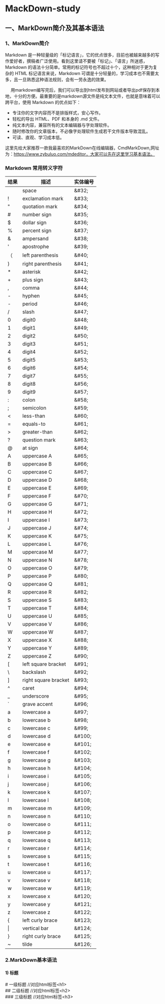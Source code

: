 # MackDown-study

## 一、MarkDown简介及其基本语法
### 1、MarkDown简介
Markdown 是一种轻量级的「标记语言」，它的优点很多，目前也被越来越多的写作爱好者，撰稿者广泛使用。看到这里请不要被「标记」、「语言」所迷惑，Markdown 的语法十分简单。常用的标记符号也不超过十个，这种相对于更为复杂的 HTML 标记语言来说，Markdown 可谓是十分轻量的，学习成本也不需要太多，且一旦熟悉这种语法规则，会有一劳永逸的效果。

　   用markdown编写完后，我们可以导出到html发布到网站或者导出pdf保存到本地，十分的方便。最重要的是markdown源文件是纯文本文件，也就是意味着可以跨平台，使用 Markdown 的优点如下：
* 专注你的文字内容而不是排版样式，安心写作。
* 轻松的导出 HTML、PDF 和本身的 .md 文件。
* 纯文本内容，兼容所有的文本编辑器与字处理软件。
* 随时修改你的文章版本，不必像字处理软件生成若干文件版本导致混乱。
* 可读、直观、学习成本低。

这里先给大家推荐一款我最喜欢的MarkDown在线编辑器，CmdMarkDown,网址为：https://www.zybuluo.com/mdeditor，大家可以先在这里学习基本语法。

### Markdown 常用转义字符
| 结果 | 描述 | 实体编号 |
| --------- | ----------- |------------|
|       | space | &#38;&#35;32; |
|    !   | exclamation mark | &#38;&#35;33; |
|    "   | quotation mark | &#38;&#35;34; |
|    #   | number sign | &#38;&#35;35; |
|    $   | dollar sign | &#38;&#35;36; |
|    %   | percent sign | &#38;&#35;37; |
|    &   | ampersand | &#38;&#35;38; |
|    '   | apostrophe | &#38;&#35;39; |
|   （   | left parenthesis | &#38;&#35;40; |
|    )   | right parenthesis | &#38;&#35;41; |
|    *   | asterisk | &#38;&#35;42; |
|    +   | plus sign | &#38;&#35;43; |
|    ,   | comma | &#38;&#35;44; |
|    -   | hyphen | &#38;&#35;45; |
|    -   | period | &#38;&#35;46; |
|    /   | slash | &#38;&#35;47; |
|    0   | digit0 | &#38;&#35;48; |
|    1   | digit1 | &#38;&#35;49; |
|    2   | digit2 | &#38;&#35;50; |
|    3   | digit3 | &#38;&#35;51; |
|    4   | digit4 | &#38;&#35;52; |
|    5   | digit5 | &#38;&#35;53; |
|    6   | digit6 | &#38;&#35;54; |
|    7   | digit7 | &#38;&#35;55; |
|    8   | digit8 | &#38;&#35;56; |
|    9   | digit9 | &#38;&#35;57; |
|    :   | colon | &#38;&#35;58; |
|    ;   | semicolon | &#38;&#35;59; |
|    <   | less-than | &#38;&#35;60; |
|    =   | equals-to | &#38;&#35;61; |
|    >   | greater-than | &#38;&#35;62; |
|    ?   |question mark | &#38;&#35;63; |
|    @   | at sign | &#38;&#35;64; |
|    A   | uppercase A | &#38;&#35;65; |
|    B   | uppercase B | &#38;&#35;66; |
|    C   | uppercase C | &#38;&#35;67; |
|    D   | uppercase D | &#38;&#35;68; |
|    E   | uppercase E | &#38;&#35;69; |
|    F   | uppercase F | &#38;&#35;70; |
|    G   | uppercase G | &#38;&#35;71; |
|    H   | uppercase H | &#38;&#35;72; |
|    I   | uppercase I | &#38;&#35;73; |
|    J   | uppercase J | &#38;&#35;74; |
|    K   | uppercase K | &#38;&#35;75; |
|    L   | uppercase L | &#38;&#35;76; |
|    M   | uppercase M | &#38;&#35;77; |
|    N   | uppercase N | &#38;&#35;78; |
|    O   | uppercase O | &#38;&#35;79; |
|    P   | uppercase P | &#38;&#35;80; |
|    Q   | uppercase Q | &#38;&#35;81; |
|    R   | uppercase R | &#38;&#35;82; |
|    S   | uppercase S | &#38;&#35;83; |
|    T   | uppercase T | &#38;&#35;84; |
|    U   | uppercase U | &#38;&#35;85; |
|    V   | uppercase V | &#38;&#35;86; |
|    W   | uppercase W | &#38;&#35;87; |
|    X   | uppercase X | &#38;&#35;88; |
|    Y   | uppercase Y | &#38;&#35;89; |
|    Z   | uppercase Z | &#38;&#35;90; |
|    [   | left square bracket | &#38;&#35;91; |
|    \   | backslash | &#38;&#35;92; |
|    ]   | right square bracket | &#38;&#35;93; |
|    ^   | caret | &#38;&#35;94; |
|    _   | underscore | &#38;&#35;95; |
|    `   | grave accent | &#38;&#35;96; |
|    a   | lowercase a | &#38;&#35;97; |
|    b   | lowercase b | &#38;&#35;98; |
|    c   | lowercase c | &#38;&#35;99; |
|    d   | lowercase d | &#38;&#35;100; |
|    e   | lowercase e | &#38;&#35;101; |
|    f   | lowercase f | &#38;&#35;102; |
|    g   | lowercase g | &#38;&#35;103; |
|    h   | lowercase h | &#38;&#35;104; |
|    i   | lowercase i | &#38;&#35;105; |
|    j   | lowercase j | &#38;&#35;106; |
|    k   | lowercase k | &#38;&#35;107; |
|    l   | lowercase l | &#38;&#35;108; |
|    m   | lowercase m | &#38;&#35;109; |
|    n   | lowercase n | &#38;&#35;110; |
|    o   | lowercase o | &#38;&#35;111; |
|    p   | lowercase p | &#38;&#35;112; |
|    q   | lowercase q | &#38;&#35;113; |
|    r   | lowercase r | &#38;&#35;114; |
|    s   | lowercase s | &#38;&#35;115; |
|    t   | lowercase t | &#38;&#35;116; |
|    u   | lowercase u | &#38;&#35;117; |
|    v   | lowercase v | &#38;&#35;118; |
|    w   | lowercase w | &#38;&#35;119; |
|    x   | lowercase x | &#38;&#35;120; |
|    y   | lowercase y | &#38;&#35;121; |
|    z   | lowercase z | &#38;&#35;122; |
|    {   | left curly brace | &#38;&#35;123; |
|  &#124;|   vertical bar | &#38;&#35;124; |
|     }  | right curly brace | &#38;&#35;125; |
|     ~  | tilde | &#38;&#35;126; |

### 2.MarkDown基本语法
#### 1) 标题
&#35; 一级标题     //对应html标签&#60;h1&#62;<br/>
&#35;&#35; 二级标题   //对应html标签&#60;h2&#62;<br/>
&#35;&#35;&#35; 三级标题 //对应html标签&#60;h3&#62;
